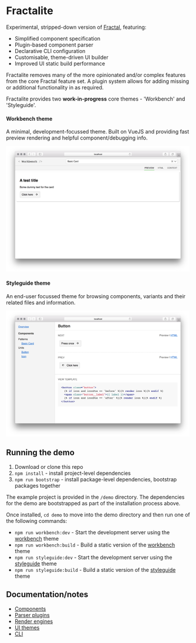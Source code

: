 # Fractalite

Experimental, stripped-down version of [Fractal](https://fractal.build), featuring:

- Simplified component specification
- Plugin-based component parser
- Declarative CLI configuration
- Customisable, theme-driven UI builder
- Improved UI static build performance

Fractalite removes many of the more opinionated and/or complex features from the core Fractal feature set. A plugin system allows for adding missing or additional functionality in as required.

Fractalite provides two **work-in-progress** core themes - 'Workbench' and 'Styleguide'.

#### Workbench theme

A minimal, development-focussed theme. Built on VueJS and providing fast preview rendering and helpful component/debugging info.

<img src="/docs/assets/theme-workbench.png" width="500" alt="Workbench theme">

#### Styleguide theme

An end-user focussed theme for browsing components, variants and their related files and information.

<img src="/docs/assets/theme-styleguide.png" width="500" alt="Styleguide theme">

## Running the demo

1. Download or clone this repo
2. `npm install` - install project-level dependencies
3. `npm run bootstrap` - install package-level dependencies, bootstrap packages together

The example project is provided in the `/demo` directory. The dependencies for the demo are bootstrapped as part of the installation process above.

Once installed, `cd demo` to move into the demo directory and then run one of the following commands:

- `npm run workbench:dev` - Start the development server using the [workbench](/docs/ui#themes) theme
- `npm run workbench:build` - Build a static version of the [workbench](/docs/ui#themes) theme
- `npm run styleguide:dev` - Start the development server using the [styleguide](/docs/ui#themes) theme
- `npm run styleguide:build` - Build a static version of the [styleguide](/docs/ui#themes) theme


## Documentation/notes

- [Components](/docs/components)
- [Parser plugins](/docs/plugins)
- [Render engines](/docs/engines)
- [UI themes](/docs/themes)
- [CLI](/docs/cli)
